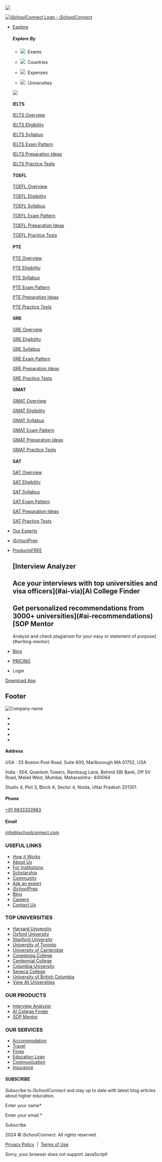 ![](https://www.facebook.com/tr?id=112814549383458&ev=PageView&noscript=1)      

[![iSchoolConnect Logo - iSchoolConnect](https://cdn.ischoolconnect.com/iSchoolConnect/b2c/images/iSchoolConnect-logo.svg "iSchoolConnect")](https://ischoolconnect.com/)

* [Explore](https://ischoolconnect.com/)
    
    ##### Explore By
    
    * ![](https://strapi.ischoolconnect.com/uploads/exam_active_98dd616233.png)  Exams
    
    * ![](https://strapi.ischoolconnect.com/uploads/country_inactive_a1a6e8544f.png)  Countries
    
    * ![](https://strapi.ischoolconnect.com/uploads/expenses_inactive_e813954520.png)  Expenses
    
    * ![](https://strapi.ischoolconnect.com/uploads/university_inactive_87d3478657.png)  Universities
    
    [![](https://strapi.ischoolconnect.com/uploads/universities_cta_5967a3d068.svg)](https://ischoolconnect.com/pages/30-min-session/?utm_source=DIRECT&utm_medium=banner&utm_campaign=study_abroad_counsellors)
    
    #### IELTS
    
    [IELTS Overview](https://ischoolconnect.com/exams/ielts/overview)
    
    [IELTS Eligibility](https://ischoolconnect.com/exams/ielts/eligibility/)
    
    [IELTS Syllabus](https://ischoolconnect.com/exams/ielts/syllabus)
    
    [IELTS Exam Pattern](https://ischoolconnect.com/exams/ielts/exam-pattern/)
    
    [IELTS Preparation Ideas](https://ischoolconnect.com/exams/ielts/preparation-ideas/)
    
    [IELTS Practice Tests](https://ischoolconnect.com/exams/ielts/practice-tests/)
    
    #### TOEFL
    
    [TOEFL Overview](https://ischoolconnect.com/exams/toefl/overview/)
    
    [TOEFL Eligibility](https://ischoolconnect.com/exams/toefl/eligibility/)
    
    [TOEFL Syllabus](https://ischoolconnect.com/exams/toefl/syllabus/)
    
    [TOEFL Exam Pattern](https://ischoolconnect.com/exams/toefl/exam-pattern/)
    
    [TOEFL Preparation Ideas](https://ischoolconnect.com/exams/toefl/preparation-ideas/)
    
    [TOEFL Practice Tests](https://ischoolconnect.com/exams/toefl/practice-tests/)
    
    #### PTE
    
    [PTE Overview](https://ischoolconnect.com/exams/pte/overview/)
    
    [PTE Eligibility](https://ischoolconnect.com/exams/pte/eligibility/)
    
    [PTE Syllabus](https://ischoolconnect.com/exams/pte/syllabus/)
    
    [PTE Exam Pattern](https://ischoolconnect.com/exams/pte/exam-pattern/)
    
    [PTE Preparation Ideas](https://ischoolconnect.com/exams/pte/preparation-ideas/)
    
    [PTE Practice Tests](https://ischoolconnect.com/exams/pte/practice-tests/)
    
    #### GRE
    
    [GRE Overview](https://ischoolconnect.com/exams/gre/overview)
    
    [GRE Eligibility](https://ischoolconnect.com/exams/gre/eligibility)
    
    [GRE Syllabus](https://ischoolconnect.com/exams/gre/syllabus)
    
    [GRE Exam Pattern](https://ischoolconnect.com/exams/gre/exam-pattern/)
    
    [GRE Preparation Ideas](https://ischoolconnect.com/exams/gre/preparation-ideas/)
    
    [GRE Practice Tests](https://ischoolconnect.com/exams/gre/practice-tests/)
    
    #### GMAT
    
    [GMAT Overview](https://ischoolconnect.com/exams/gmat/overview)
    
    [GMAT Eligibility](https://ischoolconnect.com/exams/gmat/eligibility/)
    
    [GMAT Syllabus](https://ischoolconnect.com/exams/gmat/syllabus/)
    
    [GMAT Exam Pattern](https://ischoolconnect.com/exams/gmat/exam-pattern/)
    
    [GMAT Preparation Ideas](https://ischoolconnect.com/exams/gmat/preparation-ideas/)
    
    [GMAT Practice Tests](https://ischoolconnect.com/exams/gmat/practice-tests/)
    
    #### SAT
    
    [SAT Overview](https://ischoolconnect.com/exams/sat/overview/)
    
    [SAT Eligibility](https://ischoolconnect.com/exams/sat/eligibility/)
    
    [SAT Syllabus](https://ischoolconnect.com/exams/sat/syllabus/)
    
    [SAT Exam Pattern](https://ischoolconnect.com/exams/sat/exam-pattern/)
    
    [SAT Preparation Ideas](https://ischoolconnect.com/exams/sat/preparation-ideas/)
    
    [SAT Practice Tests](https://ischoolconnect.com/exams/sat/practice-tests/)
    
* [Our Experts](https://ischoolconnect.com/pages/meet-our-counsellors/)
* [iSchoolPrep](https://ischoolprep.com/)
* [ProductsFREE](#ai-via)
    
    [Interview Analyzer
    ------------------
    
    Ace your interviews with top universities and visa officers](#ai-via)[AI College Finder
    -----------------
    
    Get personalized recommendations from 3000+ universities](#ai-recommendations)[SOP Mentor
    ----------
    
    Analyze and check plagiarism for your easy or statement of purpose](#writing-mentor)
    
* [Blog](https://ischoolconnect.com/blog/)
* [PRICING](https://ischoolconnect.com/pricing/)
* Login

[Download App](https://ischoolconnect.com/download-app/)

Footer
------

![Company name](https://cdn.ischoolconnect.com/iSchoolConnect/b2c/images/iSchoolConnect-logo.svg)

* [](https://www.facebook.com/ischoolconnect/)
* [](https://www.instagram.com/ischoolconnect)
* [](https://twitter.com/ischoolconnect)
* [](https://www.youtube.com/channel/UCqFEkZLcdM6udUH_LUJGPrA)
* [](https://www.linkedin.com/company/ischoolconnect/)

#### Address

USA : 33 Boston Post Road, Suite 600, Marlborough MA 01752, USA

India : 504, Quantum Towers, Rambaug Lane, Behind SBI Bank, Off SV Road, Malad West, Mumbai, Maharashtra- 400064

Studio 4, Plot 3, Block A, Sector 4, Noida, Uttar Pradesh 201301

#### Phone

[+91 9833333983](tel:+91-9833333983)

#### Email

[info@ischoolconnect.com](mailto:info@ischoolconnect.com)

### USEFUL LINKS

* [How it Works](https://ischoolconnect.com/how-it-works/)
* [About Us](https://ischoolconnect.com/about-us/)
* [For Institutions](https://ischool360.net/)
* [Scholarship](https://ischoolconnect.com/scholarship/)
* [Community](https://ischoolconnect.com/community/)
* [Ask an expert](https://ischoolconnect.com/discuss/)
* [iSchoolPrep](https://ischoolprep.com/)
* [Blog](https://ischoolconnect.com/blog/)
* [Careers](https://ischoolconnect.com/careers/)
* [Contact Us](https://ischoolconnect.com/contact-us/)

### TOP UNIVERSITIES

* [Harvard University](https://ischoolconnect.com/universities/usa/harvard-university/)
* [Oxford University](https://ischoolconnect.com/universities/gbr/university-of-oxford/)
* [Stanford University](https://ischoolconnect.com/universities/usa/stanford-university/)
* [University of Toronto](https://ischoolconnect.com/universities/can/university-of-toronto-mississauga/)
* [University of Cambridge](https://ischoolconnect.com/universities/gbr/university-of-cambridge/)
* [Conestoga College](https://ischoolconnect.com/universities/can/conestoga-college-doon/)
* [Centennial College](https://ischoolconnect.com/universities/can/centennial-college-downsview-campus/)
* [Columbia University](https://ischoolconnect.com/universities/usa/columbia-university-new-york/)
* [Seneca College](https://ischoolconnect.com/universities/can/seneca-college-newnham/)
* [University of British Columbia](https://ischoolconnect.com/universities/can/university-of-british-columbia-okanagan/)
* [View All Universities](https://ischoolconnect.com/explore-schools)

### OUR PRODUCTS

* [Interview Analyzer](https://students.ischoolconnect.com/dashboard/interview-training)
* [AI College Finder](https://students.ischoolconnect.com/dashboard/recommend-courses/report)
* [SOP Mentor](https://students.ischoolconnect.com/dashboard)

### OUR SERVICES

* [Accommodation](https://students.ischoolconnect.com/dashboard/services/accommodation)
* [Travel](https://students.ischoolconnect.com/dashboard/services/travel)
* [Forex](https://students.ischoolconnect.com/dashboard/services/forex)
* [Education Loan](https://students.ischoolconnect.com/dashboard/services/education-loan)
* [Communication](https://students.ischoolconnect.com/dashboard/services/communication)
* [Insurance](https://students.ischoolconnect.com/dashboard/services/insurance)

#### SUBSCRIBE

Subscribe to iSchoolConnect and stay up to date with latest blog articles about higher education.

Enter your name\*

Enter your email \*

Subscribe

2024 © iSchoolConnect. All rights reserved.

[Privacy Policy](https://ischoolconnect.com/en/privacy-policy/)  |  [Terms of Use](https://ischoolconnect.com/en/terms-of-use/)

Sorry, your browser does not support JavaScript!